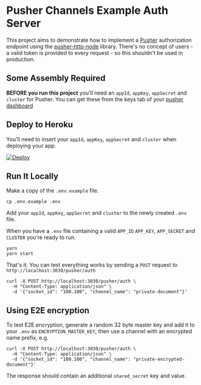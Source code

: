 # Pusher Channels Example Auth Server

This project aims to demonstrate how to implement a
[Pusher](https://pusher.com) authorization endpoint using the
[pusher-http-node](https://github.com/pusher/pusher-http-node) library. There's
no concept of users - a valid token is provided to every request - so this
shouldn't be used in production.

## Some Assembly Required
**BEFORE you run this project** you'll need an `appId`, `appKey`, `appSecret`
and `cluster` for Pusher. You can get these from the keys tab of your [pusher
dashboard](https://dashboard.pusher.com)

## Deploy to Heroku

You'll need to insert your `appId`, `appKey`, `appSecret` and `cluster` when
deploying your app.

[![Deploy](https://www.herokucdn.com/deploy/button.svg)](https://heroku.com/deploy?template=https://github.com/pusher/pusher-channels-auth-example)

## Run It Locally

Make a copy of the `.env.example` file.

```
cp .env.example .env
```

Add your `appId`, `appKey`, `appSecret` and `cluster` to the newly created
`.env` file.

When you have a `.env` file containing a valid `APP_ID` `APP_KEY`, `APP_SECRET`
and `CLUSTER` you're ready to run.

```
yarn
yarn start
```

That's it. You can test everything works by sending a `POST` request to
`http://localhost:3030/pusher/auth`

```
curl -X POST http://localhost:3030/pusher/auth \
  -H "Content-Type: application/json" \
  -d '{"socket_id": "100.100", "channel_name": "private-document"}'
```

## Using E2E encryption

To test E2E encryption, generate a random 32 byte master key and add it to
your `.env` as `ENCRYPTION_MASTER_KEY`, then use a channel with an encrypted
name prefix, e.g.

```
curl -X POST http://localhost:3030/pusher/auth \
  -H "Content-Type: application/json" \
  -d '{"socket_id": "100.100", "channel_name": "private-encrypted-document"}'
```

The response should contain an additional `shared_secret` key and value.
